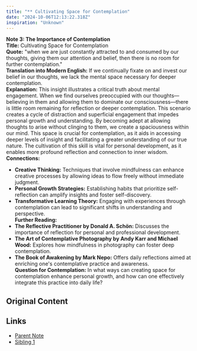 ```yaml
---
title: "** Cultivating Space for Contemplation"
date: "2024-10-06T12:13:22.318Z"
inspiration: "Unknown"
---
```


**Note 3: The Importance of Contemplation**  
**Title:** Cultivating Space for Contemplation  
**Quote:** "when we are just constantly attracted to and consumed by our thoughts, giving them our attention and belief, then there is no room for further contemplation."  
**Translation into Modern English:** If we continually fixate on and invest our belief in our thoughts, we lack the mental space necessary for deeper contemplation.  
**Explanation:** This insight illustrates a critical truth about mental engagement. When we find ourselves preoccupied with our thoughts—believing in them and allowing them to dominate our consciousness—there is little room remaining for reflection or deeper contemplation. This scenario creates a cycle of distraction and superficial engagement that impedes personal growth and understanding. By becoming adept at allowing thoughts to arise without clinging to them, we create a spaciousness within our mind. This space is crucial for contemplation, as it aids in accessing deeper levels of insight and facilitating a greater understanding of our true nature. The cultivation of this skill is vital for personal development, as it enables more profound reflection and connection to inner wisdom.  
**Connections:**  
- **Creative Thinking:** Techniques that involve mindfulness can enhance creative processes by allowing ideas to flow freely without immediate judgment.  
- **Personal Growth Strategies:** Establishing habits that prioritize self-reflection can amplify insights and foster self-discovery.  
- **Transformative Learning Theory:** Engaging with experiences through contemplation can lead to significant shifts in understanding and perspective.  
**Further Reading:**  
- **The Reflective Practitioner by Donald A. Schön:** Discusses the importance of reflection for personal and professional development.  
- **The Art of Contemplative Photography by Andy Karr and Michael Wood:** Explores how mindfulness in photography can foster deep contemplation.  
- **The Book of Awakening by Mark Nepo:** Offers daily reflections aimed at enriching one's contemplative practice and awareness.  
**Question for Contemplation:** In what ways can creating space for contemplation enhance personal growth, and how can one effectively integrate this practice into daily life?  


## Original Content



## Links

- [Parent Note](/parent-note.md)
- [Sibling 1](/zettel1.md)
